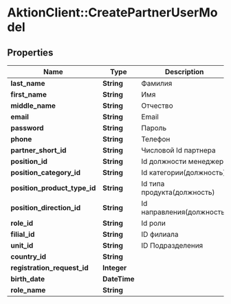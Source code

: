 # AktionClient::CreatePartnerUserModel

## Properties
Name | Type | Description | Notes
------------ | ------------- | ------------- | -------------
**last_name** | **String** | Фамилия | 
**first_name** | **String** | Имя | 
**middle_name** | **String** | Отчество | [optional] 
**email** | **String** | Email | 
**password** | **String** | Пароль | 
**phone** | **String** | Телефон | 
**partner_short_id** | **String** | Числовой Id партнера | [optional] 
**position_id** | **String** | Id должности менеджера | 
**position_category_id** | **String** | Id категории(должность) | [optional] 
**position_product_type_id** | **String** | Id типа продукта(должность) | 
**position_direction_id** | **String** | Id направления(должность) | 
**role_id** | **String** | Id роли | 
**filial_id** | **String** | ID филиала | 
**unit_id** | **String** | ID Подразделения | 
**country_id** | **String** |  | [optional] 
**registration_request_id** | **Integer** |  | [optional] 
**birth_date** | **DateTime** |  | [optional] 
**role_name** | **String** |  | [optional] 


